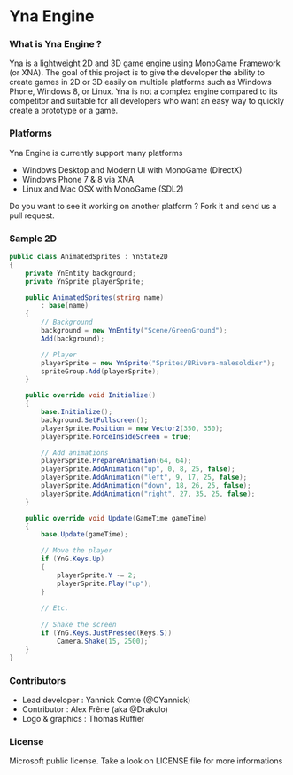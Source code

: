 Yna Engine
==========

### What is Yna Engine ?

Yna is a lightweight 2D and 3D game engine using MonoGame Framework (or XNA). The goal of this project is to give the developer the ability to create games in 2D or 3D easily on multiple platforms such as Windows Phone, Windows 8, or Linux. Yna is not a complex engine compared to its competitor and suitable for all developers who want an easy way to quickly create a prototype or a game.

### Platforms

Yna Engine is currently support many platforms
* Windows Desktop and Modern UI with MonoGame (DirectX)
* Windows Phone 7 & 8 via XNA
* Linux and Mac OSX with MonoGame (SDL2)

Do you want to see it working on another platform ? Fork it and send us a pull request.

### Sample 2D

```C#
public class AnimatedSprites : YnState2D
{
	private YnEntity background;
	private YnSprite playerSprite;

	public AnimatedSprites(string name)
		: base(name)
	{
		// Background
		background = new YnEntity("Scene/GreenGround");
		Add(background);

		// Player
		playerSprite = new YnSprite("Sprites/BRivera-malesoldier");
		spriteGroup.Add(playerSprite);
	}

	public override void Initialize()
	{
		base.Initialize();
		background.SetFullscreen();
		playerSprite.Position = new Vector2(350, 350);
		playerSprite.ForceInsideScreen = true;

		// Add animations
		playerSprite.PrepareAnimation(64, 64);
		playerSprite.AddAnimation("up", 0, 8, 25, false);
		playerSprite.AddAnimation("left", 9, 17, 25, false);
		playerSprite.AddAnimation("down", 18, 26, 25, false);
		playerSprite.AddAnimation("right", 27, 35, 25, false);
	}

	public override void Update(GameTime gameTime)
	{
		base.Update(gameTime);

		// Move the player
		if (YnG.Keys.Up)
		{
			playerSprite.Y -= 2;
			playerSprite.Play("up");
		}
		
		// Etc.
		
		// Shake the screen
		if (YnG.Keys.JustPressed(Keys.S))
			Camera.Shake(15, 2500);
	}
}
```

### Contributors
* Lead developer : Yannick Comte (@CYannick)
* Contributor : Alex Frêne (aka @Drakulo)
* Logo & graphics : Thomas Ruffier

### License
Microsoft public license. Take a look on LICENSE file for more informations